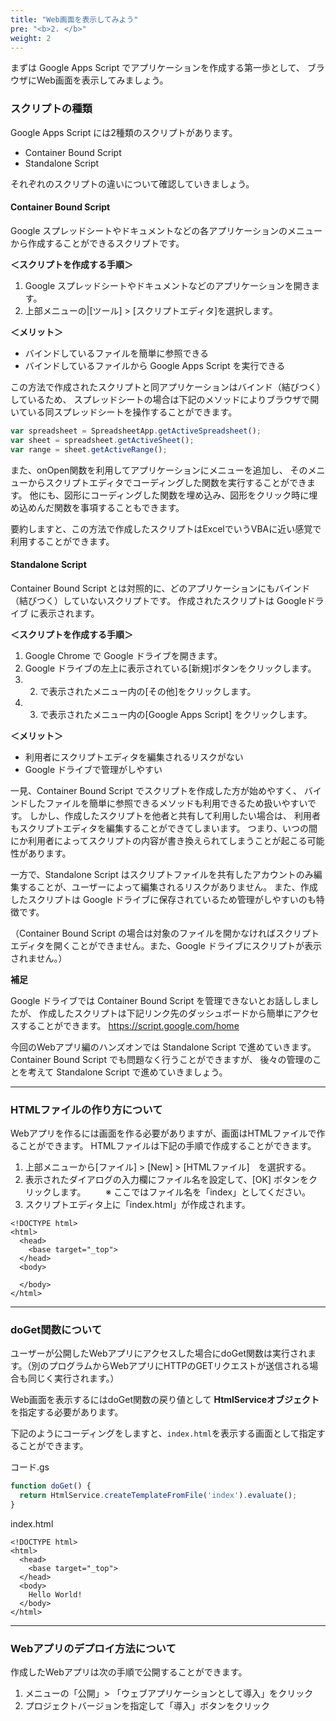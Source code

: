 ```yaml
---
title: "Web画面を表示してみよう"
pre: "<b>2. </b>"
weight: 2
---
```

まずは Google Apps Script でアプリケーションを作成する第一歩として、
ブラウザにWeb画面を表示してみましょう。

### スクリプトの種類
Google Apps Script には2種類のスクリプトがあります。

- Container Bound Script
- Standalone Script

それぞれのスクリプトの違いについて確認していきましょう。

#### Container Bound Script
Google スプレッドシートやドキュメントなどの各アプリケーションのメニューから作成することができるスクリプトです。

**＜スクリプトを作成する手順＞**
1. Google スプレッドシートやドキュメントなどのアプリケーションを開きます。
1. 上部メニューの|[ツール] > [スクリプトエディタ]を選択します。

**＜メリット＞**
- バインドしているファイルを簡単に参照できる
- バインドしているファイルから Google Apps Script を実行できる

この方法で作成されたスクリプトと同アプリケーションはバインド（結びつく）しているため、
スプレッドシートの場合は下記のメソッドによりブラウザで開いている同スプレッドシートを操作することができます。
```js
var spreadsheet = SpreadsheetApp.getActiveSpreadsheet();
var sheet = spreadsheet.getActiveSheet();
var range = sheet.getActiveRange();
```

また、onOpen関数を利用してアプリケーションにメニューを追加し、
そのメニューからスクリプトエディタでコーディングした関数を実行することができます。
他にも、図形にコーディングした関数を埋め込み、図形をクリック時に埋め込めんだ関数を事項することもできます。

要約しますと、この方法で作成したスクリプトはExcelでいうVBAに近い感覚で利用することができます。

#### Standalone Script

Container Bound Script とは対照的に、どのアプリケーションにもバインド（結びつく）していないスクリプトです。
作成されたスクリプトは Googleドライブ に表示されます。

**＜スクリプトを作成する手順＞**
1. Google Chrome で Google ドライブを開きます。
2. Google ドライブの左上に表示されている[新規]ボタンをクリックします。
3. 2. で表示されたメニュー内の[その他]をクリックします。
4. 3. で表示されたメニュー内の[Google Apps Script] をクリックします。

**＜メリット＞**
- 利用者にスクリプトエディタを編集されるリスクがない
- Google ドライブで管理がしやすい

一見、Container Bound Script でスクリプトを作成した方が始めやすく、
バインドしたファイルを簡単に参照できるメソッドも利用できるため扱いやすいです。
しかし、作成したスクリプトを他者と共有して利用したい場合は、
利用者もスクリプトエディタを編集することができてしまいます。
つまり、いつの間にか利用者によってスクリプトの内容が書き換えられてしまうことが起こる可能性があります。

一方で、Standalone Script はスクリプトファイルを共有したアカウントのみ編集することが、ユーザーによって編集されるリスクがありません。
また、作成したスクリプトは Google ドライブに保存されているため管理がしやすいのも特徴です。

（Container Bound Script の場合は対象のファイルを開かなければスクリプトエディタを開くことができません。また、Google ドライブにスクリプトが表示されません。）

**補足**

Google ドライブでは Container Bound Script を管理できないとお話ししましたが、
作成したスクリプトは下記リンク先のダッシュボードから簡単にアクセスすることができます。
https://script.google.com/home

今回のWebアプリ編のハンズオンでは Standalone Script で進めていきます。
Container Bound Script でも問題なく行うことができますが、
後々の管理のことを考えて Standalone Script で進めていきましょう。

---

### HTMLファイルの作り方について
Webアプリを作るには画面を作る必要がありますが、画面はHTMLファイルで作ることができます。
HTMLファイルは下記の手順で作成することができます。
1. 上部メニューから[ファイル] > [New] > [HTMLファイル]　を選択する。
2. 表示されたダイアログの入力欄にファイル名を設定して、[OK] ボタンをクリックします。
　　※ ここではファイル名を「index」としてください。
3. スクリプトエディタ上に「index.html」が作成されます。

```
<!DOCTYPE html>
<html>
  <head>
    <base target="_top">
  </head>
  <body>

  </body>
</html>
```
---

### doGet関数について
ユーザーが公開したWebアプリにアクセスした場合にdoGet関数は実行されます。（別のプログラムからWebアプリにHTTPのGETリクエストが送信される場合も同じく実行されます。）

Web画面を表示するにはdoGet関数の戻り値として **HtmlServiceオブジェクト** を指定する必要があります。

下記のようにコーディングをしますと、`index.html`を表示する画面として指定することができます。

コード.gs
```js
function doGet() {
  return HtmlService.createTemplateFromFile('index').evaluate();
}
```
index.html
```
<!DOCTYPE html>
<html>
  <head>
    <base target="_top">
  </head>
  <body>
    Hello World!
  </body>
</html>
```
---
### Webアプリのデプロイ方法について
作成したWebアプリは次の手順で公開することができます。
1. メニューの「公開」> 「ウェブアプリケーションとして導入」をクリック
2. プロジェクトバージョンを指定して「導入」ボタンをクリック
